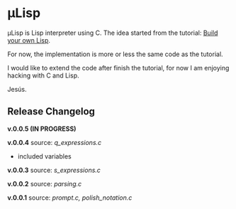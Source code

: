 µLisp
=====

µLisp is Lisp interpreter using C. The idea started from the tutorial: [Build your own Lisp](http://buildyourownlisp.com).

For now, the implementation is more or less the same code as the tutorial. 

I would like to extend the code after finish the tutorial, for now I am enjoying hacking with C and Lisp.

Jesús.

Release Changelog
-----------------

**v.0.0.5 (IN PROGRESS)**

**v.0.0.4**
source: *q_expressions.c*
 - included variables 

**v.0.0.3**
source: *s_expressions.c*

**v.0.0.2**
source: *parsing.c*

**v.0.0.1**
source: *prompt.c, polish_notation.c*
